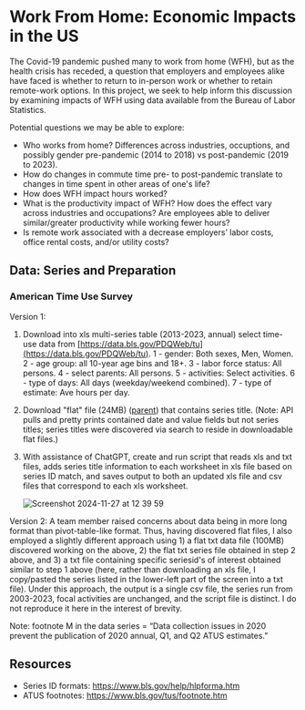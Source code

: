 # Work From Home: Economic Impacts in the US

The Covid-19 pandemic pushed many to work from home (WFH), but as the health crisis has receded, a question that employers and employees alike have faced is whether to return to in-person work or whether to retain remote-work options. In this project, we seek to help inform this discussion by examining impacts of WFH using data available from the Bureau of Labor Statistics.

Potential questions we may be able to explore:
* Who works from home? Differences across industries, occuptions, and possibly gender pre-pandemic (2014 to 2018) vs post-pandemic (2019 to 2023). 
* How do changes in commute time pre- to post-pandemic translate to changes in time spent in other areas of one's life?
* How does WFH impact hours worked? 
* What is the productivity impact of WFH? How does the effect vary across industries and occupations? Are employees able to deliver similar/greater productivity while working fewer hours?
* Is remote work associated with a decrease employers’ labor costs, office rental costs, and/or utility costs? 

## Data: Series and Preparation

### American Time Use Survey 

Version 1:
1. Download into xls multi-series table (2013-2023, annual) select time-use data from [https://data.bls.gov/PDQWeb/tu](https://data.bls.gov/PDQWeb/tu).
    1 -	gender:	Both sexes, Men, Women. 2 -	age group: all 10-year age bins and 18+. 3 - labor force status: All persons. 4 - select parents: All persons. 5 - activities: Select activities. 6 -	type of days: All days (weekday/weekend combined). 7 - type of estimate: Ave hours per day.
2. Download "flat" file (24MB) ([parent](https://download.bls.gov/pub/time.series/tu/)) that contains series title. (Note: API pulls and pretty prints contained date and value fields but not series titles; series titles were discovered via search to reside in downloadable flat files.)
3. With assistance of ChatGPT, create and run script that reads xls and txt files, adds series title information to each worksheet in xls file based on series ID match, and saves output to both an updated xls file and csv files that correspond to each xls worksheet. 
 
   ![Screenshot 2024-11-27 at 12 39 59](https://github.com/user-attachments/assets/2cc4b9b4-3cbc-48cd-af8d-0839dcde26f8)

Version 2:
A team member raised concerns about data being in more long format than pivot-table-like format. Thus, having discovered flat files, I also employed a slightly different approach using 1) a flat txt data file (100MB) discovered working on the above, 2) the flat txt series file obtained in step 2 above, and 3) a txt file containing specific seriesid's of interest obtained similar to step 1 above (here, rather than downloading an xls file, I copy/pasted the series listed in the lower-left part of the screen into a txt file). Under this approach, the output is a single csv file, the series run from 2003-2023, focal activities are unchanged, and the script file is distinct. I do not reproduce it here in the interest of brevity. 

Note: footnote M in the data series = “Data collection issues in 2020 prevent the publication of 2020 annual, Q1, and Q2 ATUS estimates.”
   
## Resources
* Series ID formats: https://www.bls.gov/help/hlpforma.htm
* ATUS footnotes: https://www.bls.gov/tus/footnote.htm
